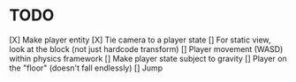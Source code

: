 # TODO

[X] Make player entity
[X] Tie camera to a player state
[] For static view, look at the block (not just hardcode transform)
[] Player movement (WASD) within physics framework
[] Make player state subject to gravity
[] Player on the "floor" (doesn't fall endlessly)
[] Jump